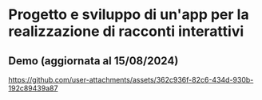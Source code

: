 # Progetto e sviluppo di un'app per la realizzazione di racconti interattivi

## Demo (aggiornata al 15/08/2024)

https://github.com/user-attachments/assets/362c936f-82c6-434d-930b-192c89439a87

